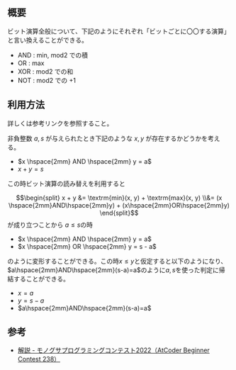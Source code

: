 ## 概要

ビット演算全般について、下記のようにそれぞれ「ビットごとに〇〇する演算」と言い換えることができる。

- AND : min, mod2 での積
- OR : max
- XOR : mod2 での和
- NOT : mod2 での +1

## 利用方法

詳しくは参考リンクを参照すること。

非負整数 $a, s$ が与えられたとき下記のような $x, y$ が存在するかどうかを考える。

- $x \hspace{2mm} AND \hspace{2mm} y = a$
- $x+y=s$

この時ビット演算の読み替えを利用すると

$$\begin{split}
x + y &= \textrm{min}(x, y) + \textrm{max}(x, y) \\&= (x \hspace{2mm}AND\hspace{2mm}y) + (x\hspace{2mm}OR\hspace{2mm}y)
\end{split}$$
が成り立つことから $a \leq s$の時

-  $x \hspace{2mm} AND \hspace{2mm} y = a$
-  $x \hspace{2mm} OR \hspace{2mm} y = s - a$

のように変形することができる。この時$x \leq y$と仮定すると以下のようになり、$a\hspace{2mm}AND\hspace{2mm}(s-a)=a$のように$a, s$を使った判定に帰結することができる。

- $x=a$
- $y=s-a$
- $a\hspace{2mm}AND\hspace{2mm}(s-a)=a$


## 参考

- [解説 - モノグサプログラミングコンテスト2022（AtCoder Beginner Contest 238）](https://atcoder.jp/contests/abc238/editorial/3512)
